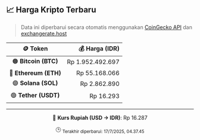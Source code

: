 

<!-- HARGA_KRIPTO -->
## 📈 Harga Kripto Terbaru

> Data ini diperbarui secara otomatis menggunakan [CoinGecko API](https://www.coingecko.com/) dan [exchangerate.host](https://exchangerate.host/)

<div align="center">

| 🪙 Token | 💰 Harga (IDR) |
|:------:|---------------:|
| 🟠 **Bitcoin (BTC)**   | Rp 1.952.492.697 |
| 🔵 **Ethereum (ETH)**  | Rp 55.168.066 |
| 🟣 **Solana (SOL)**    | Rp 2.862.890 |
| 🟢 **Tether (USDT)**   | Rp 16.293 |

---

💱 **Kurs Rupiah (USD → IDR)**: Rp 16.287

🕒 <sub>Terakhir diperbarui: 17/7/2025, 04.37.45</sub>

</div>
<!-- /HARGA_KRIPTO -->